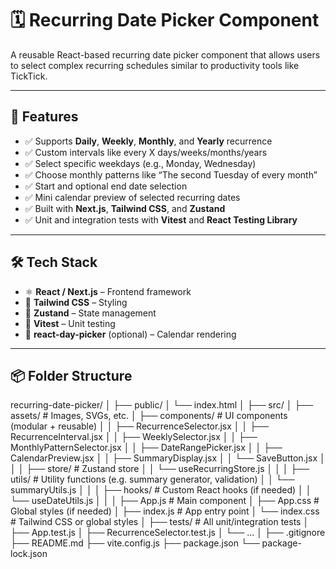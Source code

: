 # 🗓️ Recurring Date Picker Component

A reusable React-based recurring date picker component that allows users to select complex recurring schedules similar to productivity tools like TickTick.

---

## 🚀 Features

- ✅ Supports **Daily**, **Weekly**, **Monthly**, and **Yearly** recurrence
- ✅ Custom intervals like every X days/weeks/months/years
- ✅ Select specific weekdays (e.g., Monday, Wednesday)
- ✅ Choose monthly patterns like “The second Tuesday of every month”
- ✅ Start and optional end date selection
- ✅ Mini calendar preview of selected recurring dates
- ✅ Built with **Next.js**, **Tailwind CSS**, and **Zustand**
- ✅ Unit and integration tests with **Vitest** and **React Testing Library**

---

## 🛠️ Tech Stack

- ⚛️ **React / Next.js** – Frontend framework
- 🎨 **Tailwind CSS** – Styling
- 🧠 **Zustand** – State management
- 🧪 **Vitest** – Unit testing
- 📅 **react-day-picker** (optional) – Calendar rendering

---

## 📦 Folder Structure

recurring-date-picker/
│
├── public/
│   └── index.html
│
├── src/
│   ├── assets/                  # Images, SVGs, etc.
│   ├── components/              # UI components (modular + reusable)
│   │   ├── RecurrenceSelector.jsx
│   │   ├── RecurrenceInterval.jsx
│   │   ├── WeeklySelector.jsx
│   │   ├── MonthlyPatternSelector.jsx
│   │   ├── DateRangePicker.jsx
│   │   ├── CalendarPreview.jsx
│   │   ├── SummaryDisplay.jsx
│   │   └── SaveButton.jsx
│   │
│   ├── store/                   # Zustand store
│   │   └── useRecurringStore.js
│   │
│   ├── utils/                   # Utility functions (e.g. summary generator, validation)
│   │   └── summaryUtils.js
│   │
│   ├── hooks/                   # Custom React hooks (if needed)
│   │   └── useDateUtils.js
│   │
│   ├── App.js                   # Main component
│   ├── App.css                  # Global styles (if needed)
│   ├── index.js                 # App entry point
│   └── index.css                # Tailwind CSS or global styles
│
├── tests/                       # All unit/integration tests
│   ├── App.test.js
│   ├── RecurrenceSelector.test.js
│   └── ...
│
├── .gitignore
├── README.md
├── vite.config.js
├── package.json
└── package-lock.json

